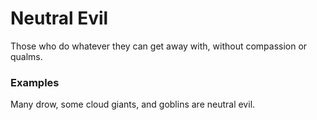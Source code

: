 # Neutral Evil 

Those who do whatever they can get away with, without compassion or qualms. 

### Examples
Many drow, some cloud giants, and goblins are neutral evil.